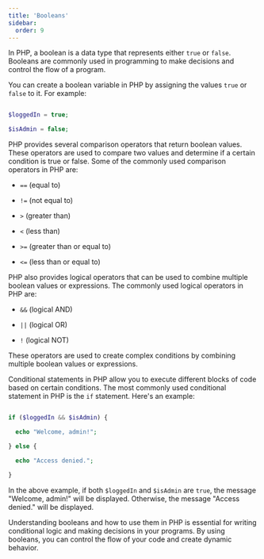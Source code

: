 ```yaml
---
title: 'Booleans'
sidebar:
  order: 9
---
```


 

In PHP, a boolean is a data type that represents either `true` or `false`. Booleans are commonly used in programming to make decisions and control the flow of a program.





You can create a boolean variable in PHP by assigning the values `true` or `false` to it. For example:



```php

$loggedIn = true;

$isAdmin = false;

```





PHP provides several comparison operators that return boolean values. These operators are used to compare two values and determine if a certain condition is true or false. Some of the commonly used comparison operators in PHP are:



- `==` (equal to)

- `!=` (not equal to)

- `>` (greater than)

- `<` (less than)

- `>=` (greater than or equal to)

- `<=` (less than or equal to)





PHP also provides logical operators that can be used to combine multiple boolean values or expressions. The commonly used logical operators in PHP are:



- `&&` (logical AND)

- `||` (logical OR)

- `!` (logical NOT)



These operators are used to create complex conditions by combining multiple boolean values or expressions.





Conditional statements in PHP allow you to execute different blocks of code based on certain conditions. The most commonly used conditional statement in PHP is the `if` statement. Here's an example:



```php

if ($loggedIn && $isAdmin) {

  echo "Welcome, admin!";

} else {

  echo "Access denied.";

}

```



In the above example, if both `$loggedIn` and `$isAdmin` are `true`, the message "Welcome, admin!" will be displayed. Otherwise, the message "Access denied." will be displayed.





Understanding booleans and how to use them in PHP is essential for writing conditional logic and making decisions in your programs. By using booleans, you can control the flow of your code and create dynamic behavior.
